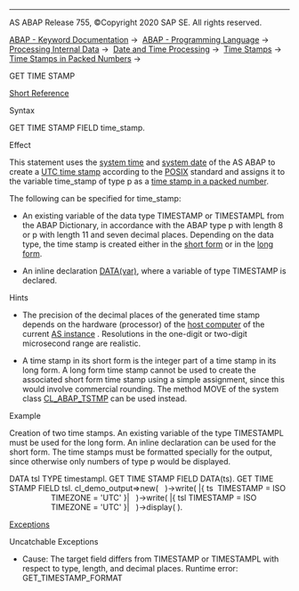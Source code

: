   

* * *

AS ABAP Release 755, ©Copyright 2020 SAP SE. All rights reserved.

[ABAP - Keyword Documentation](https://help.sap.com/doc/abapdocu_755_index_htm/7.55/en-US/abenabap.htm) →  [ABAP - Programming Language](https://help.sap.com/doc/abapdocu_755_index_htm/7.55/en-US/abenabap_reference.htm) →  [Processing Internal Data](https://help.sap.com/doc/abapdocu_755_index_htm/7.55/en-US/abenabap_data_working.htm) →  [Date and Time Processing](https://help.sap.com/doc/abapdocu_755_index_htm/7.55/en-US/abendate_time_processing.htm) →  [Time Stamps](https://help.sap.com/doc/abapdocu_755_index_htm/7.55/en-US/abentime_stamps.htm) →  [Time Stamps in Packed Numbers](https://help.sap.com/doc/abapdocu_755_index_htm/7.55/en-US/abentime_stamps_packed.htm) → 

GET TIME STAMP

[Short Reference](https://help.sap.com/doc/abapdocu_755_index_htm/7.55/en-US/abapget_time_stamp_shortref.htm)

Syntax

GET TIME STAMP FIELD time\_stamp.

Effect

This statement uses the [system time](https://help.sap.com/doc/abapdocu_755_index_htm/7.55/en-US/abensystem_time_glosry.htm "Glossary Entry") and [system date](https://help.sap.com/doc/abapdocu_755_index_htm/7.55/en-US/abensystem_date_glosry.htm "Glossary Entry") of the AS ABAP to create a [UTC time stamp](https://help.sap.com/doc/abapdocu_755_index_htm/7.55/en-US/abenutc_timestamp_glosry.htm "Glossary Entry") according to the [POSIX](https://help.sap.com/doc/abapdocu_755_index_htm/7.55/en-US/abenposix_timestamp_glosry.htm "Glossary Entry") standard and assigns it to the variable time\_stamp of type p as a [time stamp in a packed number](https://help.sap.com/doc/abapdocu_755_index_htm/7.55/en-US/abentime_stamps_packed.htm).

The following can be specified for time\_stamp:

-   An existing variable of the data type TIMESTAMP or TIMESTAMPL from the ABAP Dictionary, in accordance with the ABAP type p with length 8 or p with length 11 and seven decimal places. Depending on the data type, the time stamp is created either in the [short form](https://help.sap.com/doc/abapdocu_755_index_htm/7.55/en-US/abentime_stamps_packed.htm) or in the [long form](https://help.sap.com/doc/abapdocu_755_index_htm/7.55/en-US/abentime_stamps_packed.htm).

-   An inline declaration [DATA(var)](https://help.sap.com/doc/abapdocu_755_index_htm/7.55/en-US/abendata_inline.htm), where a variable of type TIMESTAMP is declared.

Hints

-   The precision of the decimal places of the generated time stamp depends on the hardware (processor) of the [host computer](https://help.sap.com/doc/abapdocu_755_index_htm/7.55/en-US/abenhost_computer_glosry.htm "Glossary Entry") of the current [AS instance](https://help.sap.com/doc/abapdocu_755_index_htm/7.55/en-US/abenapplication_server_glosry.htm "Glossary Entry") . Resolutions in the one-digit or two-digit microsecond range are realistic.

-   A time stamp in its short form is the integer part of a time stamp in its long form. A long form time stamp cannot be used to create the associated short form time stamp using a simple assignment, since this would involve commercial rounding. The method MOVE of the system class [CL\_ABAP\_TSTMP](https://help.sap.com/doc/abapdocu_755_index_htm/7.55/en-US/abencl_abap_tstmp.htm) can be used instead.
    

Example

Creation of two time stamps. An existing variable of the type TIMESTAMPL must be used for the long form. An inline declaration can be used for the short form. The time stamps must be formatted specially for the output, since otherwise only numbers of type p would be displayed.

DATA tsl TYPE timestampl.
GET TIME STAMP FIELD DATA(ts).
GET TIME STAMP FIELD tsl.
cl\_demo\_output=>new(
  )->write( |{ ts  TIMESTAMP = ISO
                   TIMEZONE = 'UTC' }|
  )->write( |{ tsl TIMESTAMP = ISO
                   TIMEZONE = 'UTC' }|
  )->display( ).

[Exceptions](https://help.sap.com/doc/abapdocu_755_index_htm/7.55/en-US/abenabap_language_exceptions.htm)

Uncatchable Exceptions

-   Cause: The target field differs from TIMESTAMP or TIMESTAMPL with respect to type, length, and decimal places.
    Runtime error: GET\_TIMESTAMP\_FORMAT